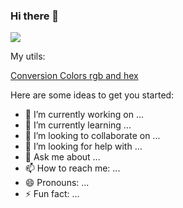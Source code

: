 ### Hi there 👋

![](https://github.com/joshmg-CA/joshmg-CA/blob/main/Gifs/giphy.gif)


My utils:

[Conversion Colors rgb and hex]()



Here are some ideas to get you started:




- 🔭 I’m currently working on ...
- 🌱 I’m currently learning ...
- 👯 I’m looking to collaborate on ...
- 🤔 I’m looking for help with ...
- 💬 Ask me about ...
- 📫 How to reach me: ...
- 😄 Pronouns: ...
- ⚡ Fun fact: ...

